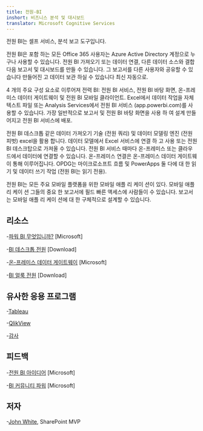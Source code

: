 ```yaml
---
title: 전원-BI
inshort: 비즈니스 분석 및 대시보드
translator: Microsoft Cognitive Services
---
```


전원 BI는 셀프 서비스, 분석 보고 도구입니다.

전원 BI은 포함 하는 모든 Office 365 사용자는 Azure Active Directory 계정으로 누구나 사용할 수 있습니다. 전원 BI 가져오기 또는 데이터 연결, 다른 데이터 소스와 결합 다음 보고서 및 대시보드를 만들 수 있습니다. 그 보고서를 다른 사용자와 공유할 수 있습니다 만들어진 고 데이터 보관 하실 수 있습니다 최신 자동으로.  

4 개의 주요 구성 요소로 이루어져 전력 BI: 전원 BI 서비스, 전원 BI 바탕 화면, 온-프레미스 데이터 게이트웨이 및 전원 BI 모바일 클라이언트. Excel에서 데이터 작업을 자체 텍스트 파일 또는 Analysis Services에서 전원 BI 서비스 (app.powerbi.com)를 사용할 수 있습니다. 가장 일반적으로 보고서 및 전원 BI 바탕 화면을 사용 하 여 설계 만들어지고 전원 BI 서비스에 배포. 

전원 BI 데스크톱 같은 데이터 가져오기 기술 (전원 쿼리) 및 데이터 모델링 엔진 (전원 피벗) excel을 활용 합니다. 데이터 모델에서 Excel 서비스에 연결 하 고 사용 또는 전원 BI 데스크탑으로 가져올 수 있습니다. 
전원 BI 서비스 때마다 온-프레미스 또는 클라우드에서 데이터에 연결할 수 있습니다. 온-프레미스 연결은 온-프레미스 데이터 게이트웨이 통해 이루어집니다. OPDG는 마이크로소프트 흐름 및 PowerApps 둘 다에 대 한 읽기 및 데이터 쓰기 작업 (전원 BI는 읽기 전용). 

전원 BI는 모든 주요 모바일 플랫폼을 위한 모바일 애플 리 케이 션이 있다. 모바일 애플 리 케이 션 그들의 중요 한 보고서에 필드 빠른 액세스에 사람들이 수 있습니다. 보고서는 모바일 애플 리 케이 션에 대 한 구체적으로 설계할 수 있습니다.


리소스
---------

-[파워 BI 무엇입니까?](https://powerbi.microsoft.com/en-us/)
    \[Microsoft\]

-[BI 데스크톱 전원](https://powerbi.microsoft.com/en-us/desktop/)
    \[Download\]

-[온-프레미스 데이터 게이트웨이](https://docs.microsoft.com/en-us/power-bi/service-gateway-onprem)
    \[Microsoft\]

-[BI 얼룩 전원](https://powerbi.microsoft.com/en-us/blog/)
    \[Download\]

유사한 응용 프로그램
--------------------

-[Tableau](https://www.tableau.com/)

-[QlikView](http://global.qlik.com/)

-[감사](https://www.domo.com/)

피드백
---------

-[전원 BI 아이디어](https://ideas.powerbi.com/forums/265200-power-bi-ideas)
    \[Microsoft\]

-[BI 커뮤니티 파워](http://community.powerbi.com/)
    \[Microsoft\]

저자
---------

-[John White](https://twitter.com/diverdown1964), SharePoint MVP

